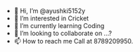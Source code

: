 - 👋 Hi, I’m @ayushki5152y
- 👀 I’m interested in Cricket
- 🌱 I’m currently learning Coding
- 💞️ I’m looking to collaborate on ...?
- 📫 How to reach me Call at 8789209950.

<!---
ayushki5152y/ayushki5152y is a ✨ special ✨ repository because its `README.md` (this file) appears on your GitHub profile.
You can click the Preview link to take a look at your changes.
--->

